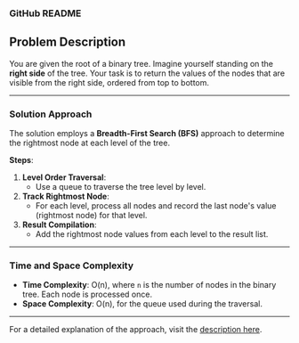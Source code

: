 ### GitHub README

## Problem Description  

You are given the root of a binary tree. Imagine yourself standing on the **right side** of the tree. Your task is to return the values of the nodes that are visible from the right side, ordered from top to bottom.  

---

### Solution Approach  

The solution employs a **Breadth-First Search (BFS)** approach to determine the rightmost node at each level of the tree.  

**Steps**:  
1. **Level Order Traversal**:  
   - Use a queue to traverse the tree level by level.  
2. **Track Rightmost Node**:  
   - For each level, process all nodes and record the last node's value (rightmost node) for that level.  
3. **Result Compilation**:  
   - Add the rightmost node values from each level to the result list.  

---

### Time and Space Complexity  

- **Time Complexity**: O(n), where `n` is the number of nodes in the binary tree. Each node is processed once.  
- **Space Complexity**: O(n), for the queue used during the traversal.  

---

For a detailed explanation of the approach, visit the [description here](https://leetcode.com/problems/binary-tree-right-side-view/).
